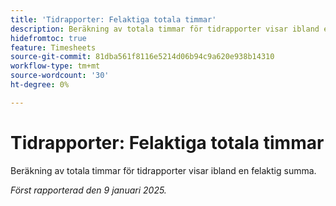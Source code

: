 ```yaml
---
title: 'Tidrapporter: Felaktiga totala timmar'
description: Beräkning av totala timmar för tidrapporter visar ibland en felaktig summa.
hidefromtoc: true
feature: Timesheets
source-git-commit: 81dba561f8116e5214d06b94c9a620e938b14310
workflow-type: tm+mt
source-wordcount: '30'
ht-degree: 0%

---
```


# Tidrapporter: Felaktiga totala timmar

Beräkning av totala timmar för tidrapporter visar ibland en felaktig summa.

_Först rapporterad den 9 januari 2025._
